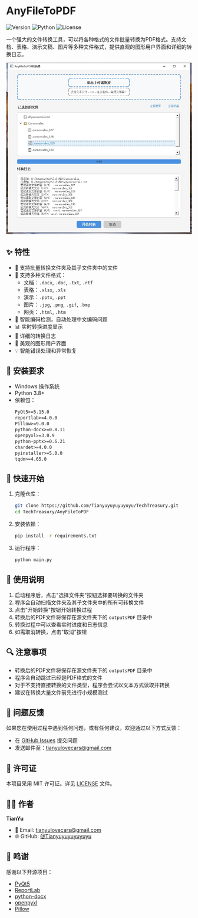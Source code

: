# AnyFileToPDF

![Version](https://img.shields.io/badge/version-0.1.0--beta-blue)
![Python](https://img.shields.io/badge/python-3.8%2B-brightgreen)
![License](https://img.shields.io/badge/license-MIT-green)

一个强大的文件转换工具，可以将各种格式的文件批量转换为PDF格式。支持文档、表格、演示文稿、图片等多种文件格式，提供直观的图形用户界面和详细的转换日志。

![Screenshot](docs/images/screenshot.png)

## ✨ 特性

- 🚀 支持批量转换文件夹及其子文件夹中的文件
- 📄 支持多种文件格式：
  - 文档：`.docx`, `.doc`, `.txt`, `.rtf`
  - 表格：`.xlsx`, `.xls`
  - 演示：`.pptx`, `.ppt`
  - 图片：`.jpg`, `.png`, `.gif`, `.bmp`
  - 网页：`.html`, `.htm`
- 🎯 智能编码检测，自动处理中文编码问题
- 📊 实时转换进度显示
- 📝 详细的转换日志
- 🎨 美观的图形用户界面
- 💡 智能错误处理和异常恢复

## 🔧 安装要求

- Windows 操作系统
- Python 3.8+
- 依赖包：
  ```
  PyQt5>=5.15.0
  reportlab>=4.0.0
  Pillow>=9.0.0
  python-docx>=0.8.11
  openpyxl>=3.0.9
  python-pptx>=0.6.21
  chardet>=4.0.0
  pyinstaller>=5.0.0
  tqdm>=4.65.0
  ```

## 🚀 快速开始

1. 克隆仓库：
   ```bash
   git clone https://github.com/Tianyuyuyuyuyuyu/TechTreasury.git
   cd TechTreasury/AnyFileToPDF
   ```

2. 安装依赖：
   ```bash
   pip install -r requirements.txt
   ```

3. 运行程序：
   ```bash
   python main.py
   ```

## 📖 使用说明

1. 启动程序后，点击"选择文件夹"按钮选择要转换的文件夹
2. 程序会自动扫描文件夹及其子文件夹中的所有可转换文件
3. 点击"开始转换"按钮开始转换过程
4. 转换后的PDF文件将保存在源文件夹下的 `outputsPDF` 目录中
5. 转换过程中可以查看实时进度和日志信息
6. 如需取消转换，点击"取消"按钮

## 🔍 注意事项

- 转换后的PDF文件将保存在源文件夹下的 `outputsPDF` 目录中
- 程序会自动跳过已经是PDF格式的文件
- 对于不支持直接转换的文件类型，程序会尝试以文本方式读取并转换
- 建议在转换大量文件前先进行小规模测试

## 🐛 问题反馈

如果您在使用过程中遇到任何问题，或有任何建议，欢迎通过以下方式反馈：

- 在 [GitHub Issues](https://github.com/Tianyuyuyuyuyuyu/TechTreasury/issues) 提交问题
- 发送邮件至：tianyulovecars@gmail.com

## 📄 许可证

本项目采用 MIT 许可证。详见 [LICENSE](LICENSE) 文件。

## 👨‍💻 作者

**TianYu**

- 📧 Email: tianyulovecars@gmail.com
- 🌐 GitHub: [@Tianyuyuyuyuyuyu](https://github.com/Tianyuyuyuyuyuyu/TechTreasury)

## 🙏 鸣谢

感谢以下开源项目：

- [PyQt5](https://www.riverbankcomputing.com/software/pyqt/)
- [ReportLab](https://www.reportlab.com/)
- [python-docx](https://python-docx.readthedocs.io/)
- [openpyxl](https://openpyxl.readthedocs.io/)
- [Pillow](https://python-pillow.org/) 